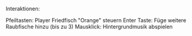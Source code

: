 Interaktionen:

Pfeiltasten: Player Friedfisch "Orange" steuern
Enter Taste: Füge weitere Raubfische hinzu (bis zu 3)
Mausklick: Hintergrundmusik abspielen
